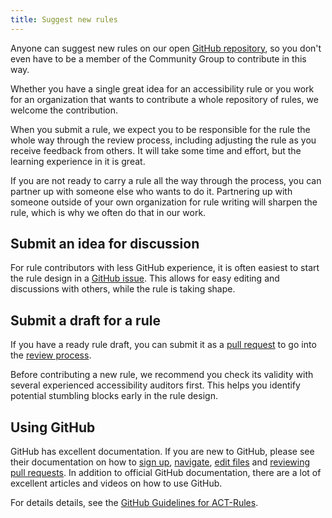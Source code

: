 ```yaml
---
title: Suggest new rules
---
```


Anyone can suggest new rules on our open [GitHub repository](https://github.com/act-rules/act-rules.github.io), so you don't even have to be a member of the Community Group to contribute in this way.

Whether you have a single great idea for an accessibility rule or you work for an organization that wants to contribute a whole repository of rules, we welcome the contribution.

When you submit a rule, we expect you to be responsible for the rule the whole way through the review process, including adjusting the rule as you receive feedback from others. It will take some time and effort, but the learning experience in it is great.

If you are not ready to carry a rule all the way through the process, you can partner up with someone else who wants to do it. Partnering up with someone outside of your own organization for rule writing will sharpen the rule, which is why we often do that in our work.

## Submit an idea for discussion

For rule contributors with less GitHub experience, it is often easiest to start the rule design in a [GitHub issue](https://github.com/act-rules/act-rules.github.io/issues). This allows for easy editing and discussions with others, while the rule is taking shape.

## Submit a draft for a rule

If you have a ready rule draft, you can submit it as a [pull request](https://github.com/act-rules/act-rules.github.io/pulls) to go into the [review process](/pages/design/process/).

Before contributing a new rule, we recommend you check its validity with several experienced accessibility auditors first. This helps you identify potential stumbling blocks early in the rule design.

## Using GitHub

GitHub has excellent documentation. If you are new to GitHub, please see their documentation on how to [sign up](https://help.github.com/en/github/getting-started-with-github/signing-up-for-github), [navigate](https://help.github.com/en/github/managing-files-in-a-repository/navigating-code-on-github), [edit files](https://help.github.com/en/github/managing-files-in-a-repository/editing-files-in-another-users-repository) and [reviewing pull requests](https://help.github.com/en/github/collaborating-with-issues-and-pull-requests/reviewing-changes-in-pull-requests). In addition to official GitHub documentation, there are a lot of excellent articles and videos on how to use GitHub.

For details details, see the [GitHub Guidelines for ACT-Rules](https://github.com/act-rules/act-rules.github.io/blob/develop/github-guidelines.md).
